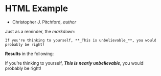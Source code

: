 # HTML Example

- Christopher J. Pitchford, <em>author</em>

Just as a reminder, the _markdown_:

```
If you're thinking to yourself, **_This is unbelievable_**, you would probably be right!
```

**Results** in the following: 

If you're thinking to yourself, **_This is nearly unbelievable_**, you would probably be right!
